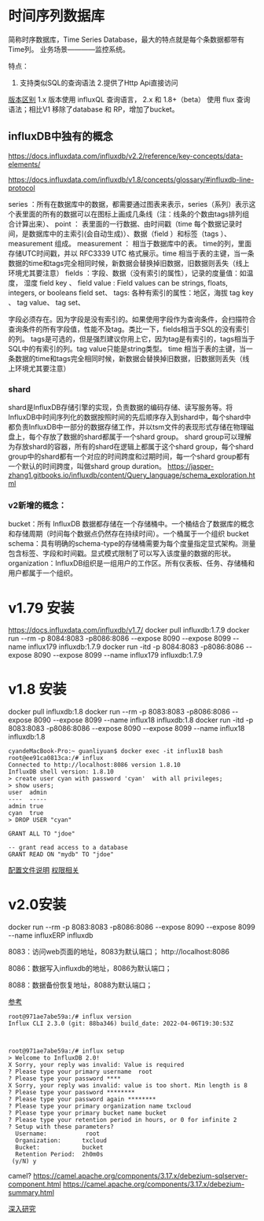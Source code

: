 # 时间序列数据库
简称时序数据库，Time Series Database，最大的特点就是每个条数据都带有Time列。
业务场景————监控系统。

特点：
1. 支持类似SQL的查询语法
2.提供了Http Api直接访问

[版本区别]()
1.x 版本使用 influxQL 查询语言，
2.x 和 1.8+（beta） 使用 flux 查询语法；相比V1 移除了database 和 RP，增加了bucket。

## influxDB中独有的概念
https://docs.influxdata.com/influxdb/v2.2/reference/key-concepts/data-elements/

https://docs.influxdata.com/influxdb/v1.8/concepts/glossary/#influxdb-line-protocol

series ：所有在数据库中的数据，都需要通过图表来表示，series（系列）表示这个表里面的所有的数据可以在图标上画成几条线（注：线条的个数由tags排列组合计算出来）、
point ： 表里面的一行数据、由时间戳（time 每个数据记录时间，是数据库中的主索引(会自动生成)）、数据（field ）和标签（tags ）、measurement 组成。
measurement ： 相当于数据库中的表。
time的列，里面存储UTC时间戳，并以 RFC3339 UTC 格式展示。time 相当于表的主键，当一条数据的time和tags完全相同时候，新数据会替换掉旧数据，旧数据则丢失（线上环境尤其要注意）
fields ：字段、数据（没有索引的属性），记录的度量值：如温度， 湿度
field key  、
field value : Field values can be strings, floats, integers, or booleans
field set、
tags: 各种有索引的属性：地区，海拔 
tag key 、
tag value、
tag set、

字段必须存在。因为字段是没有索引的。如果使用字段作为查询条件，会扫描符合查询条件的所有字段值，性能不及tag。类比一下，fields相当于SQL的没有索引的列。
tags是可选的，但是强烈建议你用上它，因为tag是有索引的，tags相当于SQL中的有索引的列。tag value只能是string类型。
time 相当于表的主键，当一条数据的time和tags完全相同时候，新数据会替换掉旧数据，旧数据则丢失（线上环境尤其要注意）

### shard
shard是InfluxDB存储引擎的实现，负责数据的编码存储、读写服务等。将InfluxDB中时间序列化的数据按照时间的先后顺序存入到shard中，每个shard中都负责InfluxDB中一部分的数据存储工作，并以tsm文件的表现形式存储在物理磁盘上，每个存放了数据的shard都属于一个shard group。
shard group可以理解为存放shard的容器，所有的shard在逻辑上都属于这个shard group，每个shard group中的shard都有一个对应的时间跨度和过期时间，每一个shard group都有一个默认的时间跨度，叫做shard group duration。
https://jasper-zhang1.gitbooks.io/influxdb/content/Query_language/schema_exploration.html

### v2新增的概念：
bucket：所有 InfluxDB 数据都存储在一个存储桶中。一个桶结合了数据库的概念和存储周期（时间每个数据点仍然存在持续时间）。一个桶属于一个组织
bucket schema：具有明确的schema-type的存储桶需要为每个度量指定显式架构。测量包含标签、字段和时间戳。显式模式限制了可以写入该度量的数据的形状。
organization：InfluxDB组织是一组用户的工作区。所有仪表板、任务、存储桶和用户都属于一个组织。

# v1.79 安装
https://docs.influxdata.com/influxdb/v1.7/
docker pull influxdb:1.7.9
docker run --rm -p 8084:8083 -p8086:8086 --expose 8090 --expose 8099 --name influx179 influxdb:1.7.9
docker run -itd -p 8084:8083 -p8086:8086 --expose 8090 --expose 8099 --name influx179 influxdb:1.7.9

# v1.8 安装
docker pull influxdb:1.8
docker run --rm -p 8083:8083 -p8086:8086 --expose 8090 --expose 8099 --name influx18 influxdb:1.8
docker run -itd -p 8083:8083 -p8086:8086 --expose 8090 --expose 8099 --name influx18 influxdb:1.8
```
cyandeMacBook-Pro:~ guanliyuan$ docker exec -it influx18 bash
root@ee91ca0813ca:/# influx
Connected to http://localhost:8086 version 1.8.10
InfluxDB shell version: 1.8.10
> create user cyan with password 'cyan'  with all privileges;
> show users;
user  admin
----  -----
admin true
cyan  true
> DROP USER "cyan"

GRANT ALL TO "jdoe"

-- grant read access to a database
GRANT READ ON "mydb" TO "jdoe"
```

[配置文件说明](https://www.cnblogs.com/guyeshanrenshiwoshifu/p/9188368.html)
[权限相关   ](https://blog.hhui.top/hexblog/2019/05/05/190505-InfluxDB%E4%B9%8B%E6%9D%83%E9%99%90%E7%AE%A1%E7%90%86/)


# v2.0安装
docker run --rm -p 8083:8083 -p8086:8086 --expose 8090 --expose 8099 --name influxERP influxdb

8083：访问web页面的地址，8083为默认端口； http://localhost:8086

8086：数据写入influxdb的地址，8086为默认端口；

8088：数据备份恢复地址，8088为默认端口；

[参考](https://docs.influxdata.com/influxdb/v2.0/get-started/)

```
root@971ae7abe59a:/# influx version
Influx CLI 2.3.0 (git: 88ba346) build_date: 2022-04-06T19:30:53Z



root@971ae7abe59a:/# influx setup
> Welcome to InfluxDB 2.0!
X Sorry, your reply was invalid: Value is required
? Please type your primary username  root
? Please type your password ****
X Sorry, your reply was invalid: value is too short. Min length is 8
? Please type your password ********
? Please type your password again ********
? Please type your primary organization name txcloud
? Please type your primary bucket name bucket
? Please type your retention period in hours, or 0 for infinite 2
? Setup with these parameters?
  Username:           root
  Organization:      txcloud
  Bucket:            bucket
  Retention Period:  2h0m0s
 (y/N) y
```










camel?
https://camel.apache.org/components/3.17.x/debezium-sqlserver-component.html
https://camel.apache.org/components/3.17.x/debezium-summary.html


[深入研究](https://www.freesion.com/article/9235282442/)
